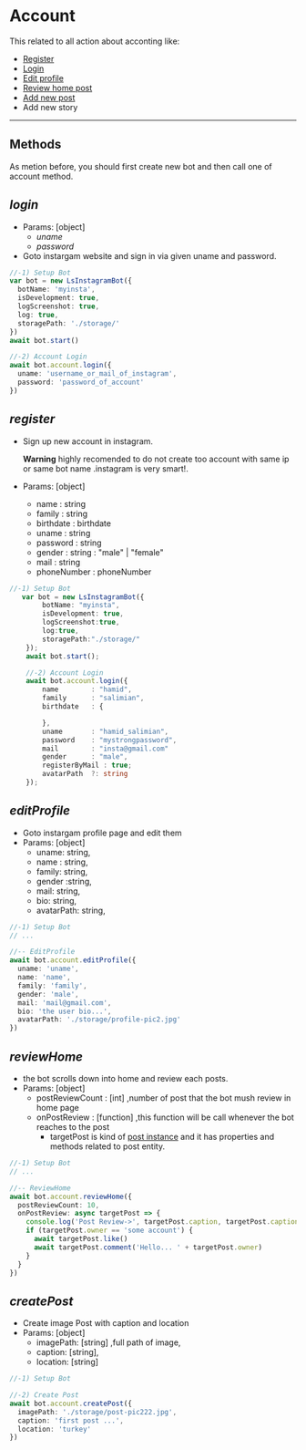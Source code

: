# Account

This related to all action about acconting like:

- [Register](#register)
- [Login](#login)
- [Edit profile](#editprofile)
- [Review home post](#reviewhome)
- [Add new post](#createpost)
- Add new story

---

## Methods

As metion before, you should first create new bot and then call one of account method.

## **_login_**

- Params: [object]
  - _uname_
  - _password_
- Goto instargam website and sign in via given uname and password.

```typescript
//-1) Setup Bot
var bot = new LsInstagramBot({
  botName: 'myinsta',
  isDevelopment: true,
  logScreenshot: true,
  log: true,
  storagePath: './storage/'
})
await bot.start()

//-2) Account Login
await bot.account.login({
  uname: 'username_or_mail_of_instagram',
  password: 'password_of_account'
})
```

## **_register_**

- Sign up new account in instagram.

  **Warning**
  highly recomended to do not create too account with same ip or same bot name .instagram is very smart!.

- Params: [object]
  - name : string
  - family : string
  - birthdate : birthdate
  - uname : string
  - password : string
  - gender : string : "male" | "female"
  - mail : string
  - phoneNumber : phoneNumber

```typescript
//-1) Setup Bot
   var bot = new LsInstagramBot({
        botName: "myinsta",
        isDevelopment: true,
        logScreenshot:true,
        log:true,
        storagePath:"./storage/"
    });
    await bot.start();

    //-2) Account Login
    await bot.account.login({
        name        : "hamid",
        family      : "salimian",
        birthdate   : {

        },
        uname       : "hamid_salimian",
        password    : "mystrongpassword",
        mail        : "insta@gmail.com"
        gender      : "male",
        registerByMail : true;
        avatarPath  ?: string
    });
```

## **_editProfile_**

- Goto instargam profile page and edit them
- Params: [object]
  - uname: string,
  - name : string,
  - family: string,
  - gender :string,
  - mail: string,
  - bio: string,
  - avatarPath: string,

```typescript
//-1) Setup Bot
// ...

//-- EditProfile
await bot.account.editProfile({
  uname: 'uname',
  name: 'name',
  family: 'family',
  gender: 'male',
  mail: 'mail@gmail.com',
  bio: 'the user bio...',
  avatarPath: './storage/profile-pic2.jpg'
})
```

## **_reviewHome_**

- the bot scrolls down into home and review each posts.
- Params: [object]
  - postReviewCount : [int] ,number of post that the bot mush review in home page
  - onPostReview : [function] ,this function will be call whenever the bot reaches to the post
    - targetPost is kind of [post instance](docks/POST.md) and it has properties and methods related to post entity.

```typescript
//-1) Setup Bot
// ...

//-- ReviewHome
await bot.account.reviewHome({
  postReviewCount: 10,
  onPostReview: async targetPost => {
    console.log('Post Review->', targetPost.caption, targetPost.caption)
    if (targetPost.owner == 'some account') {
      await targetPost.like()
      await targetPost.comment('Hello... ' + targetPost.owner)
    }
  }
})
```

## **_createPost_**

- Create image Post with caption and location
- Params: [object]
  - imagePath: [string] ,full path of image,
  - caption: [string],
  - location: [string]

```typescript
//-1) Setup Bot

//-2) Create Post
await bot.account.createPost({
  imagePath: './storage/post-pic222.jpg',
  caption: 'first post ...',
  location: 'turkey'
})
```
